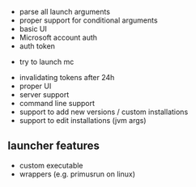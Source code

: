 - parse all launch arguments
- proper support for conditional arguments
- basic UI
- Microsoft account auth
- auth token
+ try to launch mc
- invalidating tokens after 24h
- proper UI
- server support
- command line support
- support to add new versions / custom installations
- support to edit installations (jvm args)

launcher features
---
- custom executable
- wrappers (e.g. primusrun on linux)
